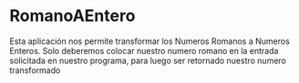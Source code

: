 # RomanoAEntero
Esta aplicación nos permite transformar los Numeros Romanos a Numeros Enteros.
Solo deberemos colocar nuestro numero romano en la entrada solicitada en nuestro programa, 
para luego ser retornado nuestro numero transformado
